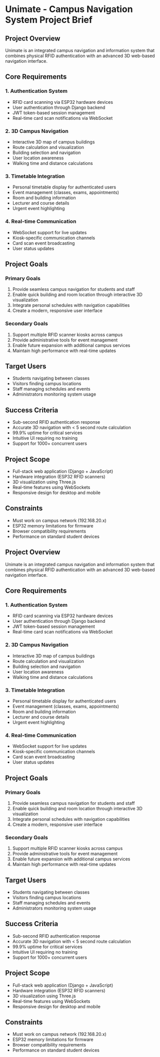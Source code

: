 # Unimate - Campus Navigation System Project Brief

## Project Overview
Unimate is an integrated campus navigation and information system that combines physical RFID authentication with an advanced 3D web-based navigation interface.

## Core Requirements

### 1. Authentication System
- RFID card scanning via ESP32 hardware devices
- User authentication through Django backend
- JWT token-based session management
- Real-time card scan notifications via WebSocket

### 2. 3D Campus Navigation
- Interactive 3D map of campus buildings
- Route calculation and visualization
- Building selection and navigation
- User location awareness
- Walking time and distance calculations

### 3. Timetable Integration
- Personal timetable display for authenticated users
- Event management (classes, exams, appointments)
- Room and building information
- Lecturer and course details
- Urgent event highlighting

### 4. Real-time Communication
- WebSocket support for live updates
- Kiosk-specific communication channels
- Card scan event broadcasting
- User status updates

## Project Goals

### Primary Goals
1. Provide seamless campus navigation for students and staff
2. Enable quick building and room location through interactive 3D visualization
3. Integrate personal schedules with navigation capabilities
4. Create a modern, responsive user interface

### Secondary Goals
1. Support multiple RFID scanner kiosks across campus
2. Provide administrative tools for event management
3. Enable future expansion with additional campus services
4. Maintain high performance with real-time updates

## Target Users
- Students navigating between classes
- Visitors finding campus locations  
- Staff managing schedules and events
- Administrators monitoring system usage

## Success Criteria
- Sub-second RFID authentication response
- Accurate 3D navigation with < 5 second route calculation
- 99.9% uptime for critical services
- Intuitive UI requiring no training
- Support for 1000+ concurrent users

## Project Scope
- Full-stack web application (Django + JavaScript)
- Hardware integration (ESP32 RFID scanners)
- 3D visualization using Three.js
- Real-time features using WebSockets
- Responsive design for desktop and mobile

## Constraints
- Must work on campus network (192.168.20.x)
- ESP32 memory limitations for firmware
- Browser compatibility requirements
- Performance on standard student devices 

## Project Overview
Unimate is an integrated campus navigation and information system that combines physical RFID authentication with an advanced 3D web-based navigation interface.

## Core Requirements

### 1. Authentication System
- RFID card scanning via ESP32 hardware devices
- User authentication through Django backend
- JWT token-based session management
- Real-time card scan notifications via WebSocket

### 2. 3D Campus Navigation
- Interactive 3D map of campus buildings
- Route calculation and visualization
- Building selection and navigation
- User location awareness
- Walking time and distance calculations

### 3. Timetable Integration
- Personal timetable display for authenticated users
- Event management (classes, exams, appointments)
- Room and building information
- Lecturer and course details
- Urgent event highlighting

### 4. Real-time Communication
- WebSocket support for live updates
- Kiosk-specific communication channels
- Card scan event broadcasting
- User status updates

## Project Goals

### Primary Goals
1. Provide seamless campus navigation for students and staff
2. Enable quick building and room location through interactive 3D visualization
3. Integrate personal schedules with navigation capabilities
4. Create a modern, responsive user interface

### Secondary Goals
1. Support multiple RFID scanner kiosks across campus
2. Provide administrative tools for event management
3. Enable future expansion with additional campus services
4. Maintain high performance with real-time updates

## Target Users
- Students navigating between classes
- Visitors finding campus locations  
- Staff managing schedules and events
- Administrators monitoring system usage

## Success Criteria
- Sub-second RFID authentication response
- Accurate 3D navigation with < 5 second route calculation
- 99.9% uptime for critical services
- Intuitive UI requiring no training
- Support for 1000+ concurrent users

## Project Scope
- Full-stack web application (Django + JavaScript)
- Hardware integration (ESP32 RFID scanners)
- 3D visualization using Three.js
- Real-time features using WebSockets
- Responsive design for desktop and mobile

## Constraints
- Must work on campus network (192.168.20.x)
- ESP32 memory limitations for firmware
- Browser compatibility requirements
- Performance on standard student devices 